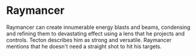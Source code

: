 # Raymancer
Raymancer can create innumerable energy blasts and beams, condensing and refining them to devastating effect using a lens that he projects and controls. Tecton describes him as strong and versatile. Raymancer mentions that he doesn't need a straight shot to hit his targets.
